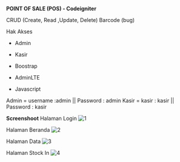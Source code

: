 **POINT OF SALE (POS) - Codeigniter**

CRUD (Create, Read ,Update, Delete)
Barcode (bug)

Hak Akses
- Admin
- Kasir

- Boostrap
- AdminLTE
- Javascript

Admin = username :admin || Password : admin
Kasir =  kasir   : kasir || Password : kasir


**Screenshoot**
Halaman Login
![1](https://user-images.githubusercontent.com/33409476/81974915-71432f80-9650-11ea-9d6e-60368a8f4876.png)

Halaman Beranda
![2](https://user-images.githubusercontent.com/33409476/81974918-730cf300-9650-11ea-8c01-f4d64ca4d0a5.png)

Halaman Data
![3](https://user-images.githubusercontent.com/33409476/81974920-743e2000-9650-11ea-96d1-33c18c909805.png)

Halaman Stock In
![4](https://user-images.githubusercontent.com/33409476/81974923-74d6b680-9650-11ea-864d-d5faa1259765.png)

